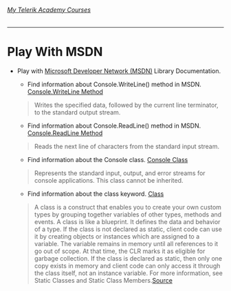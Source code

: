 ###### [My Telerik Academy Courses](https://github.com/nikolovdeyan/TelerikAcademy) 
-------------------------------------

# Play With MSDN

- Play with [Microsoft Developer Network (MSDN)](http://msdn.microsoft.com/library) Library Documentation.

	- Find information about Console.WriteLine() method in MSDN.
    [Console.WriteLine Method](https://msdn.microsoft.com/en-us/library/system.console.writeline(v=vs.110).aspx)
    > Writes the specified data, followed by the current line terminator, to the standard output stream.
    
    - Find information about Console.ReadLine() method in MSDN.
    [Console.ReadLine Method](https://msdn.microsoft.com/en-us/library/system.console.readline%28v=vs.110%29.aspx)
    > Reads the next line of characters from the standard input stream.
    
	- Find information about the Console class.
    [Console Class](https://msdn.microsoft.com/en-us/library/system.console.aspx)
    > Represents the standard input, output, and error streams for console applications. This class cannot be inherited.
    
	- Find information about the class keyword.
    [Class](https://msdn.microsoft.com/en-us/library/0b0thckt.aspx)
    > A class is a construct that enables you to create your own custom types by grouping together variables of other types, methods and events. A class is like a blueprint. It defines the data and behavior of a type. If the class is not declared as static, client code can use it by creating objects or instances which are assigned to a variable. The variable remains in memory until all references to it go out of scope. At that time, the CLR marks it as eligible for garbage collection. If the class is declared as static, then only one copy exists in memory and client code can only access it through the class itself, not an instance variable. For more information, see Static Classes and Static Class Members.[Source](https://msdn.microsoft.com/en-us/library/x9afc042.aspx)
